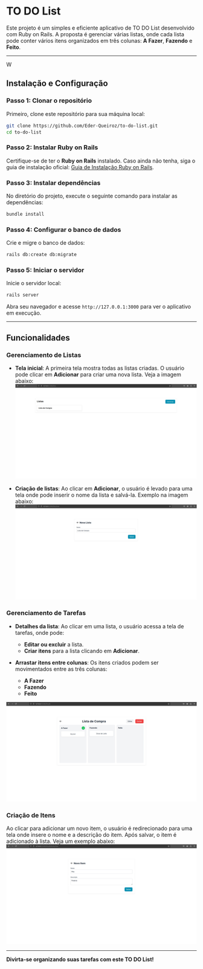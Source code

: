 # TO DO List

Este projeto é um simples e eficiente aplicativo de TO DO List desenvolvido com Ruby on Rails. A proposta é gerenciar várias listas, onde cada lista pode conter vários itens organizados em três colunas: **A Fazer**, **Fazendo** e **Feito**.

---

W

## Instalação e Configuração

### Passo 1: Clonar o repositório

Primeiro, clone este repositório para sua máquina local:

```bash
git clone https://github.com/Eder-Queiroz/to-do-list.git
cd to-do-list
```

### Passo 2: Instalar Ruby on Rails

Certifique-se de ter o **Ruby on Rails** instalado. Caso ainda não tenha, siga o guia de instalação oficial: [Guia de Instalação Ruby on Rails](https://guides.rubyonrails.org/install_ruby_on_rails.html).

### Passo 3: Instalar dependências

No diretório do projeto, execute o seguinte comando para instalar as dependências:

```bash
bundle install
```

### Passo 4: Configurar o banco de dados

Crie e migre o banco de dados:

```bash
rails db:create db:migrate
```

### Passo 5: Iniciar o servidor

Inicie o servidor local:

```bash
rails server
```

Abra seu navegador e acesse `http://127.0.0.1:3000` para ver o aplicativo em execução.

---

## Funcionalidades

### Gerenciamento de Listas

- **Tela inicial**: A primeira tela mostra todas as listas criadas. O usuário pode clicar em **Adicionar** para criar uma nova lista. Veja a imagem abaixo:
  ![Tela inicial das listas](app/assets/images/imagem1.jpeg)

- **Criação de listas**: Ao clicar em **Adicionar**, o usuário é levado para uma tela onde pode inserir o nome da lista e salvá-la. Exemplo na imagem abaixo:
  ![Tela de criação de lista](app/assets/images/imagem2.jpeg)

### Gerenciamento de Tarefas

- **Detalhes da lista**: Ao clicar em uma lista, o usuário acessa a tela de tarefas, onde pode:

  - **Editar ou excluir** a lista.
  - **Criar itens** para a lista clicando em **Adicionar**.

- **Arrastar itens entre colunas**: Os itens criados podem ser movimentados entre as três colunas:
  - **A Fazer**
  - **Fazendo**
  - **Feito**

![Tela de criação de item](app/assets/images/imagem3.jpeg)

### Criação de Itens

Ao clicar para adicionar um novo item, o usuário é redirecionado para uma tela onde insere o nome e a descrição do item. Após salvar, o item é adicionado à lista. Veja um exemplo abaixo:
![Tela de criação de item](app/assets/images/imagem4.jpeg)

---

**Divirta-se organizando suas tarefas com este TO DO List!**
